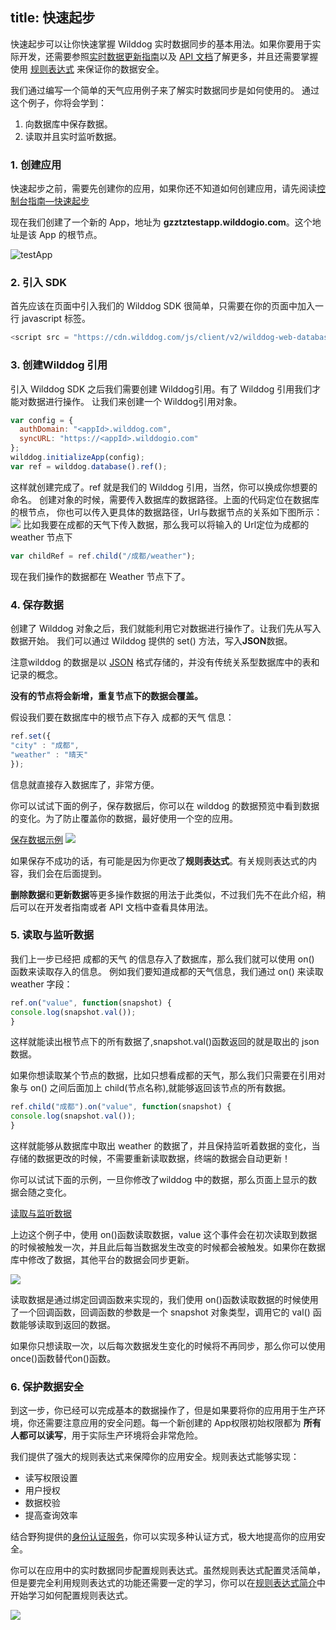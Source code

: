 
title: 快速起步
---

快速起步可以让你快速掌握 Wilddog 实时数据同步的基本用法。如果你要用于实际开发，还需要参照[实时数据更新指南](/sync/web/guide/structure-data.html)以及 [API 文档](/sync/web/api.html)了解更多，并且还需要掌握使用 [规则表达式](/sync/rules/introduce-rule.html) 来保证你的数据安全。

我们通过编写一个简单的天气应用例子来了解实时数据同步是如何使用的。
通过这个例子，你将会学到：

1. 向数据库中保存数据。
2. 读取并且实时监听数据。


### 1. 创建应用

快速起步之前，需要先创建你的应用，如果你还不知道如何创建应用，请先阅读[控制台指南—快速起步](/console/index.html)

现在我们创建了一个新的 App，地址为 **gzztztestapp.wilddogio.com**。这个地址是该 App 的根节点。

![testApp](http://7u2r36.com1.z0.glb.clouddn.com/aoo.png?imageView/2/w/300/q/100)

### 2. 引入 SDK
首先应该在页面中引入我们的 Wilddog SDK
很简单，只需要在你的页面中加入一行 javascript 标签。

```javascript
<script src = "https://cdn.wilddog.com/js/client/v2/wilddog-web-database.js" ></script>
```

### 3. 创建Wilddog 引用
引入 Wilddog SDK 之后我们需要创建 Wilddog引用。有了 Wilddog 引用我们才能对数据进行操作。
让我们来创建一个 Wilddog引用对象。

```javascript
var config = {
  authDomain: "<appId>.wilddog.com",
  syncURL: "https://<appId>.wilddogio.com"
};
wilddog.initializeApp(config);
var ref = wilddog.database().ref();
```

这样就创建完成了。ref 就是我们的 Wilddog 引用，当然，你可以换成你想要的命名。
创建对象的时候，需要传入数据库的数据路径。上面的代码定位在数据库的根节点，
你也可以传入更具体的数据路径，Url与数据节点的关系如下图所示：
![](http://7u2r36.com1.z0.glb.clouddn.com/16-8-18/2316950.jpg)
比如我要在成都的天气下传入数据，那么我可以将输入的 Url定位为成都的 weather 节点下

```javascript
var childRef = ref.child("/成都/weather");
```

现在我们操作的数据都在 Weather 节点下了。

### 4. 保存数据

创建了 Wilddog 对象之后，我们就能利用它对数据进行操作了。让我们先从写入数据开始。
我们可以通过 Wilddog 提供的 set() 方法，写入**JSON**数据。

注意wilddog 的数据是以 [JSON](http://baike.baidu.com/link?url=yEHhIMN6KUvr2_s3FOrAipj8FPYSg7lqq4MzWDp02QJtdzXCfD4lbTVDQJql_KwJHnRmZv_3zHYJexkXYDLrx_) 格式存储的，并没有传统关系型数据库中的表和记录的概念。 

**没有的节点将会新增，重复节点下的数据会覆盖。**

假设我们要在数据库中的根节点下存入 成都的天气 信息：

```javascript
ref.set({
"city" : "成都",
"weather" : "晴天"
});
```

信息就直接存入数据库了，非常方便。

你可以试试下面的例子，保存数据后，你可以在 wilddog 的数据预览中看到数据的变化。为了防止覆盖你的数据，最好使用一个空的应用。

[保存数据示例](http://runjs.cn/code/epbvuu5c)
![](http://7u2r36.com1.z0.glb.clouddn.com/16-8-18/29982723.jpg)

如果保存不成功的话，有可能是因为你更改了**规则表达式**。有关规则表达式的内容，我们会在后面提到。

**删除数据**和**更新数据**等更多操作数据的用法于此类似，不过我们先不在此介绍，稍后可以在开发者指南或者 API 文档中查看具体用法。



### 5. 读取与监听数据
我们上一步已经把 成都的天气 的信息存入了数据库，那么我们就可以使用 on() 函数来读取存入的信息。
例如我们要知道成都的天气信息，我们通过 on() 来读取 weather 字段：

```javascript
ref.on("value", function(snapshot) {
console.log(snapshot.val());
}
```


这样就能读出根节点下的所有数据了,snapshot.val()函数返回的就是取出的 json 数据。

如果你想读取某个节点的数据，比如只想看成都的天气，那么我们只需要在引用对象与 on() 之间后面加上 child(节点名称),就能够返回该节点的所有数据。

```javascript
ref.child("成都").on("value", function(snapshot) {
console.log(snapshot.val());
}
```

这样就能够从数据库中取出 weather 的数据了，并且保持监听着数据的变化，当存储的数据更改的时候，不需要重新读取数据，终端的数据会自动更新！

你可以试试下面的示例，一旦你修改了wilddog 中的数据，那么页面上显示的数据会随之变化。

[读取与监听数据](http://runjs.cn/code/xqrouqiu)


上边这个例子中，使用 on()函数读取数据，value 这个事件会在初次读取到数据的时候被触发一次，并且此后每当数据发生改变的时候都会被触发。如果你在数据库中修改了数据，其他平台的数据会同步更新。

![](http://7u2r36.com1.z0.glb.clouddn.com/AQujQROxAxUc3Bxp.gif%21thumbnail.gif)

读取数据是通过绑定回调函数来实现的，我们使用 on()函数读取数据的时候使用了一个回调函数，回调函数的参数是一个 snapshot 对象类型，调用它的 val() 函数能够读取到返回的数据。

如果你只想读取一次，以后每次数据发生变化的时候将不再同步，那么你可以使用once()函数替代on()函数。



### 6. 保护数据安全

到这一步，你已经可以完成基本的数据操作了，但是如果要将你的应用用于生产环境，你还需要注意应用的安全问题。每一个新创建的 App权限初始权限都为 **所有人都可以读写**，用于实际生产环境将会非常危险。

我们提供了强大的规则表达式来保障你的应用安全。规则表达式能够实现：

- 读写权限设置
- 用户授权
- 数据校验
- 提高查询效率

结合野狗提供的[身份认证服务](/overview/auth/introduction.html)，你可以实现多种认证方式，极大地提高你的应用安全。

你可以在应用中的实时数据同步配置规则表达式。虽然规则表达式配置灵活简单，但是要完全利用规则表达式的功能还需要一定的学习，你可以在[规则表达式简介](/sync/rules/introduce-rule.html)中开始学习如何配置规则表达式。

![](http://ocpo37x5v.bkt.clouddn.com/2016-09-01-%E8%A7%84%E5%88%99%E8%A1%A8%E8%BE%BE%E5%BC%8F.png)











